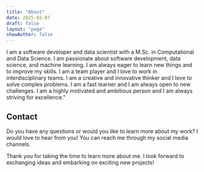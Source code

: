 ```yaml
---
title: "About"
date: 2025-02-07
draft: false
layout: "page"
showAuthor: false
---
```


I am a software developer and data scientist with a M.Sc. in Computational and Data Science. I am passionate about software development, data science, and machine learning. I am always eager to learn new things and to improve my skills. I am a team player and I love to work in interdisciplinary teams. I am a creative and innovative thinker and I love to solve complex problems. I am a fast learner and I am always open to new challenges. I am a highly motivated and ambitious person and I am always striving for excellence."

## Contact

Do you have any questions or would you like to learn more about my work? I would love to hear from you! You can reach me through my social media channels.

Thank you for taking the time to learn more about me. I look forward to exchanging ideas and embarking on exciting new projects!
